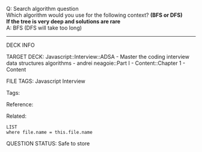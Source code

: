 Q: Search algorithm question  
Which algorithm would you use for the following context? **(BFS or DFS)**  
**If the tree is very deep and solutions are rare**  
A: BFS (DFS will take too long)


---

DECK INFO

TARGET DECK: Javascript::Interview::ADSA - Master the coding interview data structures algorithms - andrei neagoie::Part I - Content::Chapter 1 - Content

FILE TAGS: Javascript Interview

Tags:

Reference:

Related:

```dataview
LIST
where file.name = this.file.name
```

QUESTION STATUS: Safe to store